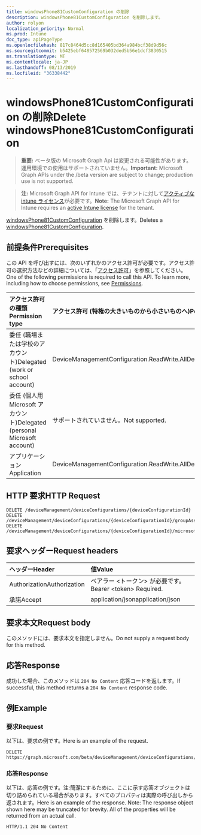 ```yaml
---
title: windowsPhone81CustomConfiguration の削除
description: windowsPhone81CustomConfiguration を削除します。
author: rolyon
localization_priority: Normal
ms.prod: Intune
doc_type: apiPageType
ms.openlocfilehash: 817c8464d5cc8d165405bd364a984bcf38d9d56c
ms.sourcegitcommit: b5425ebf648572569b032ded5b56e1dcf3830515
ms.translationtype: MT
ms.contentlocale: ja-JP
ms.lasthandoff: 08/13/2019
ms.locfileid: "36338442"
---
```

# <a name="delete-windowsphone81customconfiguration"></a><span data-ttu-id="50221-103">windowsPhone81CustomConfiguration の削除</span><span class="sxs-lookup"><span data-stu-id="50221-103">Delete windowsPhone81CustomConfiguration</span></span>

> <span data-ttu-id="50221-104">**重要:** ベータ版の Microsoft Graph Api は変更される可能性があります。運用環境での使用はサポートされていません。</span><span class="sxs-lookup"><span data-stu-id="50221-104">**Important:** Microsoft Graph APIs under the /beta version are subject to change; production use is not supported.</span></span>

> <span data-ttu-id="50221-105">**注:** Microsoft Graph API for Intune では、テナントに対して[アクティブな intune ライセンス](https://go.microsoft.com/fwlink/?linkid=839381)が必要です。</span><span class="sxs-lookup"><span data-stu-id="50221-105">**Note:** The Microsoft Graph API for Intune requires an [active Intune license](https://go.microsoft.com/fwlink/?linkid=839381) for the tenant.</span></span>

<span data-ttu-id="50221-106">[windowsPhone81CustomConfiguration](../resources/intune-deviceconfig-windowsphone81customconfiguration.md) を削除します。</span><span class="sxs-lookup"><span data-stu-id="50221-106">Deletes a [windowsPhone81CustomConfiguration](../resources/intune-deviceconfig-windowsphone81customconfiguration.md).</span></span>

## <a name="prerequisites"></a><span data-ttu-id="50221-107">前提条件</span><span class="sxs-lookup"><span data-stu-id="50221-107">Prerequisites</span></span>
<span data-ttu-id="50221-p101">この API を呼び出すには、次のいずれかのアクセス許可が必要です。アクセス許可の選択方法などの詳細については、「[アクセス許可](/graph/permissions-reference)」を参照してください。</span><span class="sxs-lookup"><span data-stu-id="50221-p101">One of the following permissions is required to call this API. To learn more, including how to choose permissions, see [Permissions](/graph/permissions-reference).</span></span>

|<span data-ttu-id="50221-110">アクセス許可の種類</span><span class="sxs-lookup"><span data-stu-id="50221-110">Permission type</span></span>|<span data-ttu-id="50221-111">アクセス許可 (特権の大きいものから小さいものへ)</span><span class="sxs-lookup"><span data-stu-id="50221-111">Permissions (from most to least privileged)</span></span>|
|:---|:---|
|<span data-ttu-id="50221-112">委任 (職場または学校のアカウント)</span><span class="sxs-lookup"><span data-stu-id="50221-112">Delegated (work or school account)</span></span>|<span data-ttu-id="50221-113">DeviceManagementConfiguration.ReadWrite.All</span><span class="sxs-lookup"><span data-stu-id="50221-113">DeviceManagementConfiguration.ReadWrite.All</span></span>|
|<span data-ttu-id="50221-114">委任 (個人用 Microsoft アカウント)</span><span class="sxs-lookup"><span data-stu-id="50221-114">Delegated (personal Microsoft account)</span></span>|<span data-ttu-id="50221-115">サポートされていません。</span><span class="sxs-lookup"><span data-stu-id="50221-115">Not supported.</span></span>|
|<span data-ttu-id="50221-116">アプリケーション</span><span class="sxs-lookup"><span data-stu-id="50221-116">Application</span></span>|<span data-ttu-id="50221-117">DeviceManagementConfiguration.ReadWrite.All</span><span class="sxs-lookup"><span data-stu-id="50221-117">DeviceManagementConfiguration.ReadWrite.All</span></span>|

## <a name="http-request"></a><span data-ttu-id="50221-118">HTTP 要求</span><span class="sxs-lookup"><span data-stu-id="50221-118">HTTP Request</span></span>
<!-- {
  "blockType": "ignored"
}
-->
``` http
DELETE /deviceManagement/deviceConfigurations/{deviceConfigurationId}
DELETE /deviceManagement/deviceConfigurations/{deviceConfigurationId}/groupAssignments/{deviceConfigurationGroupAssignmentId}/deviceConfiguration
DELETE /deviceManagement/deviceConfigurations/{deviceConfigurationId}/microsoft.graph.windowsDomainJoinConfiguration/networkAccessConfigurations/{deviceConfigurationId}
```

## <a name="request-headers"></a><span data-ttu-id="50221-119">要求ヘッダー</span><span class="sxs-lookup"><span data-stu-id="50221-119">Request headers</span></span>
|<span data-ttu-id="50221-120">ヘッダー</span><span class="sxs-lookup"><span data-stu-id="50221-120">Header</span></span>|<span data-ttu-id="50221-121">値</span><span class="sxs-lookup"><span data-stu-id="50221-121">Value</span></span>|
|:---|:---|
|<span data-ttu-id="50221-122">Authorization</span><span class="sxs-lookup"><span data-stu-id="50221-122">Authorization</span></span>|<span data-ttu-id="50221-123">ベアラー &lt;トークン&gt; が必要です。</span><span class="sxs-lookup"><span data-stu-id="50221-123">Bearer &lt;token&gt; Required.</span></span>|
|<span data-ttu-id="50221-124">承諾</span><span class="sxs-lookup"><span data-stu-id="50221-124">Accept</span></span>|<span data-ttu-id="50221-125">application/json</span><span class="sxs-lookup"><span data-stu-id="50221-125">application/json</span></span>|

## <a name="request-body"></a><span data-ttu-id="50221-126">要求本文</span><span class="sxs-lookup"><span data-stu-id="50221-126">Request body</span></span>
<span data-ttu-id="50221-127">このメソッドには、要求本文を指定しません。</span><span class="sxs-lookup"><span data-stu-id="50221-127">Do not supply a request body for this method.</span></span>

## <a name="response"></a><span data-ttu-id="50221-128">応答</span><span class="sxs-lookup"><span data-stu-id="50221-128">Response</span></span>
<span data-ttu-id="50221-129">成功した場合、このメソッドは `204 No Content` 応答コードを返します。</span><span class="sxs-lookup"><span data-stu-id="50221-129">If successful, this method returns a `204 No Content` response code.</span></span>

## <a name="example"></a><span data-ttu-id="50221-130">例</span><span class="sxs-lookup"><span data-stu-id="50221-130">Example</span></span>

### <a name="request"></a><span data-ttu-id="50221-131">要求</span><span class="sxs-lookup"><span data-stu-id="50221-131">Request</span></span>
<span data-ttu-id="50221-132">以下は、要求の例です。</span><span class="sxs-lookup"><span data-stu-id="50221-132">Here is an example of the request.</span></span>
``` http
DELETE https://graph.microsoft.com/beta/deviceManagement/deviceConfigurations/{deviceConfigurationId}
```

### <a name="response"></a><span data-ttu-id="50221-133">応答</span><span class="sxs-lookup"><span data-stu-id="50221-133">Response</span></span>
<span data-ttu-id="50221-p102">以下は、応答の例です。注:簡潔にするために、ここに示す応答オブジェクトは切り詰められている場合があります。すべてのプロパティは実際の呼び出しから返されます。</span><span class="sxs-lookup"><span data-stu-id="50221-p102">Here is an example of the response. Note: The response object shown here may be truncated for brevity. All of the properties will be returned from an actual call.</span></span>
``` http
HTTP/1.1 204 No Content
```






